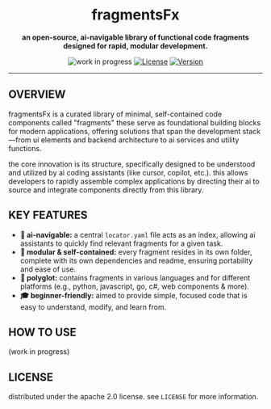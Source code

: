 <!-- PURPOSE: main readme for the fragmentsfx project. -->
<div align="center">

  <h1>fragmentsFx</h1>
  <p>
    <b>an open-source, ai-navigable library of functional code fragments designed for rapid, modular development.</b>
  </p>
  
  <p>
    <img src="https://img.shields.io/badge/work%20in%20progress-crimson" alt="work in progress">
    <a href="https://github.com/rx-inference/fragmentsFx/blob/main/LICENSE"><img src="https://img.shields.io/badge/License-Apache_2.0-blue.svg" alt="License"></a>
    <a href="https://github.com/rx-inference/fragmentsFx/releases"><img src="https://img.shields.io/badge/version-v0.0.1-brightgreen" alt="Version"></a>
  </p>

</div>

---

## OVERVIEW

fragmentsFx is a curated library of minimal, self-contained code components called "fragments" these serve as foundational building blocks for modern applications, offering solutions that span the development stack—from ui elements and backend architecture to ai services and utility functions.

the core innovation is its structure, specifically designed to be understood and utilized by ai coding assistants (like cursor, copilot, etc.). this allows developers to rapidly assemble complex applications by directing their ai to source and integrate components directly from this library.

## KEY FEATURES

-   **🤖 ai-navigable:** a central `locator.yaml` file acts as an index, allowing ai assistants to quickly find relevant fragments for a given task.
-   **🧱 modular & self-contained:** every fragment resides in its own folder, complete with its own dependencies and readme, ensuring portability and ease of use.
-   **🧩 polyglot:** contains fragments in various languages and for different platforms (e.g., python, javascript, go, c#, web components & more).
-   **🎓 beginner-friendly:** aimed to provide simple, focused code that is easy to understand, modify, and learn from.

## HOW TO USE

(work in progress)

## LICENSE

distributed under the apache 2.0 license. see `LICENSE` for more information.
